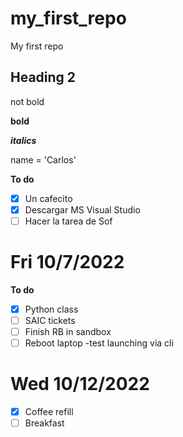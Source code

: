 # my_first_repo
My first repo

## Heading 2
not bold

**bold**

***italics***

name = 'Carlos'

**To do**

- [x] Un cafecito
- [x] Descargar MS Visual Studio
- [ ] Hacer la tarea de Sof

# Fri 10/7/2022

**To do**

- [x] Python class
- [ ] SAIC tickets
- [ ] Finish RB in sandbox
- [ ] Reboot laptop -test launching via cli

# Wed 10/12/2022
- [x] Coffee refill
- [ ] Breakfast
